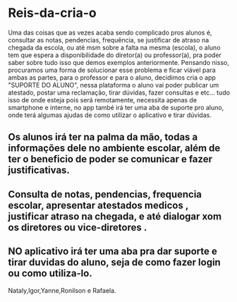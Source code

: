 # Reis-da-cria-o
Uma das coisas que as vezes acaba sendo complicado pros alunos é, consultar as notas, pendencias, frequência, se justificar de atraso na chegada da escola, ou até msm sobre a falta na mesma (escola), o aluno tem que espera a disponibilidade do diretor(a) ou professor(a), pra poder saber sobre tudo isso que demos exemplos anteriormente. Pensando nisso, procuramos uma forma de solucionar esse problema e ficar viável para ambas as partes, para o professor e para o aluno, decidimos cria o app "SUPORTE DO ALUNO", nessa plataforma o aluno vai poder publicar um atestado, postar uma reclamação, tirar dúvidas, fazer consultas e etc... tudo isso de onde esteja pois será remotamente, necessita apenas de smartphone e interne, no app també irá ter uma aba de suporte pro aluno, onde terá algumas ajudas de como utilizar o aplicativo e tirar dúvidas.

##  Os alunos irá ter na palma da mão, todas a informações dele no ambiente escolar, além de ter o beneficio de poder se comunicar e fazer justificativas.

## Consulta de notas, pendencias,  frequencia escolar, apresentar atestados medicos , justificar atraso na chegada, e até dialogar xom os diretores ou vice-diretores .

## NO aplicativo irá ter uma aba pra dar suporte e tirar duvidas do aluno, seja de como fazer login ou como utiliza-lo.

Nataly,Igor,Yanne,Ronilson e Rafaela.
